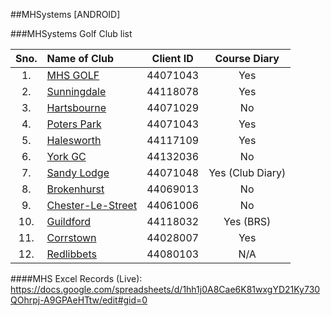 ##MHSystems [ANDROID]

###MHSystems Golf Club list

| Sno.  | 										 	Name of Club    												 		 | Client ID |  Course Diary   |
| :---: | :----------------------------------------------------------------------------------------------------------------  | :-------: | :-------------: |
| 1.    | [MHS GOLF](https://github.com/uCreateit/mhsystems_android/tree/master/MHS%20Demo/MHSystems)       	   	  		 | 44071043  |       Yes       |
| 2.    | [Sunningdale](https://github.com/uCreateit/mhsystems_android/tree/master/Sunningdale/MHSystems)       	  		 | 44118078  |       Yes       |
| 3.    | [Hartsbourne](https://github.com/uCreateit/mhsystems_android/tree/master/Hartsbourne/MHSystems)             		 | 44071029  |       No        |
| 4.    | [Poters Park](https://github.com/uCreateit/mhsystems_android/tree/master/Porters%20Park/MHSystems)         	     | 44071043  |       Yes       |
| 5.    | [Halesworth](https://github.com/uCreateit/mhsystems_android/tree/master/Halesworth/MHSystems)     	   		     | 44117109  |       Yes       |
| 6.    | [York GC](https://github.com/uCreateit/mhsystems_android/tree/master/York%20GC%20Members%20App/MHSystems)  	     | 44132036  |       No        |
| 7.    | [Sandy Lodge](https://github.com/uCreateit/mhsystems_android/tree/master/Sandy%20Lodge/MHSystems)       	  		 | 44071048  | Yes (Club Diary)|
| 8.    | [Brokenhurst](https://github.com/uCreateit/mhsystems_android/tree/master/Brokenhurst/MHSystems)       	         | 44069013  |       No        |
| 9.    | [Chester-Le-Street](https://github.com/uCreateit/mhsystems_android/tree/master/Chester%20Le%20Street/MHSystems) 	 | 44061006  |       No        |
| 10.   | [Guildford](https://github.com/uCreateit/mhsystems_android/tree/master/Guildford/MHSystems)         				 | 44118032  |    Yes (BRS)    |
| 11.   | [Corrstown](https://github.com/uCreateit/mhsystems_android/tree/master/Corrstown/MHSystems)         				 | 44028007  |    	Yes        |
| 12.   | [Redlibbets](https://github.com/uCreateit/mhsystems_android/tree/master/Redlibbets/MHSystems)        				 | 44080103  |       N/A       |


####MHS Excel Records (Live):
https://docs.google.com/spreadsheets/d/1hh1j0A8Cae6K81wxgYD21Ky730QOhrpj-A9GPAeHTtw/edit#gid=0